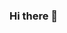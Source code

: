 ### Hi there 👋

<!--
**pawan2017/pawan2017** is a ✨ _special_ ✨ repository because its `README.md` (this file) appears on your GitHub profile.

Here are some ideas to get you started:

- 🔭 I’m currently working on End to End Data Engineering Projects 
- 🌱 I’m currently learning Big Data,Python,SQL,Scala ,Spark and Shell Scripting 
- 👯 I’m looking to collaborate on Data Engineering Projects
- 📫 How to reach me: pawannegi.negi@gmail.com
-->
